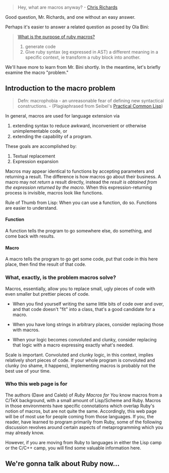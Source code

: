 

> Hey, what are macros anyway? - 
> <a href="http://ola-bini.blogspot.com/2006/09/three-ways-to-add-ruby-macros.html?showComment=1159199100000#c8031594432717641283">Chris Richards</a>


Good question, Mr. Richards, and one without an easy answer.

Perhaps it's easier to answer a related 
question as posed by Ola Bini:

> [What is the purpose of ruby macros?](http://ola-bini.blogspot.com/2006/09/three-ways-to-add-ruby-macros.html)
>
> 1. generate code
> 2. Give ruby syntax (eg expressed in AST) a different meaning in a specific context, ie transform a ruby block into another.

We'll have more to learn from Mr. Bini shortly. In the meantime, let's
briefly examine the macro "problem."

## Introduction to the macro problem

> Defn: macrophobia - an unreasonable fear of 
> defining new syntactical constructions. - 
> (Plagiaphrased from Seibel's 
> [Practical Common Lisp](http://www.gigamonkeys.com/book/macros-standard-control-constructs.html))


In general, macros are used for language extension via 

1. extending syntax to reduce awkward, inconvenient or otherwise unimplementable code, or 
2. extending the capability of a program.

These goals are accomplished by:

1. Textual replacement
2. Expression expansion


Macros may appear identical to functions 
by accepting parameters and returning a result.
The difference is how macros go about their business.
A macro may not *return* a result directly, instead
the *result is obtained from the expression returned
by the macro*. When this expression-returning 
process is invisible, macros look like functions.


Rule of Thumb from Lisp: When you can use
a function, do so. Functions are easier to 
understand.

#### Function

A function tells the program to go somewhere
else, do something, and come back with results.


#### Macro 

A macro tells the program to go get some code, 
put that code in this here place, then find 
the result of that code.


### What, exactly, is the problem macros solve?

Macros, essentially, allow you to replace small,
ugly pieces of code with even smaller but prettier
pieces of code.

* When you find yourself writing the same little
bits of code over and over, and that code doesn't
"fit" into a class, that's a good candidate for a 
macro.

* When you have long strings in arbitrary places, 
consider replacing those with macros.

* When your logic becomes convoluted and clunky, 
consider replacing that logic with a macro expressing
exactly what's needed. 


Scale is important. Convoluted and clunky logic, in this context,
implies relatively short pieces of code. If your whole program is
convoluted and clunky (no shame, it happens), implementing macros is
probably not the best use of your time.



### Who this web page is for

The authors (Dave and Caleb) of _Ruby Macros for You_
know macros from a C/TeX
background, with a small amount of Lisp/Scheme and Ruby.
Macros in those environments have specific connotations
which overlap Ruby's notion of macros, but are not
quite the same.  Accordingly, this web page will
be of most use for people coming from those languages.
If you, the reader, have learned to program primarily
from Ruby, some of the following discussion revolves
around certain aspects of metaprogramming which you
may already know.

However, if you are moving from Ruby to languages
in either the Lisp camp or the C/C++ camp, you will 
find some valuable information here.


## We're gonna talk about Ruby now...


